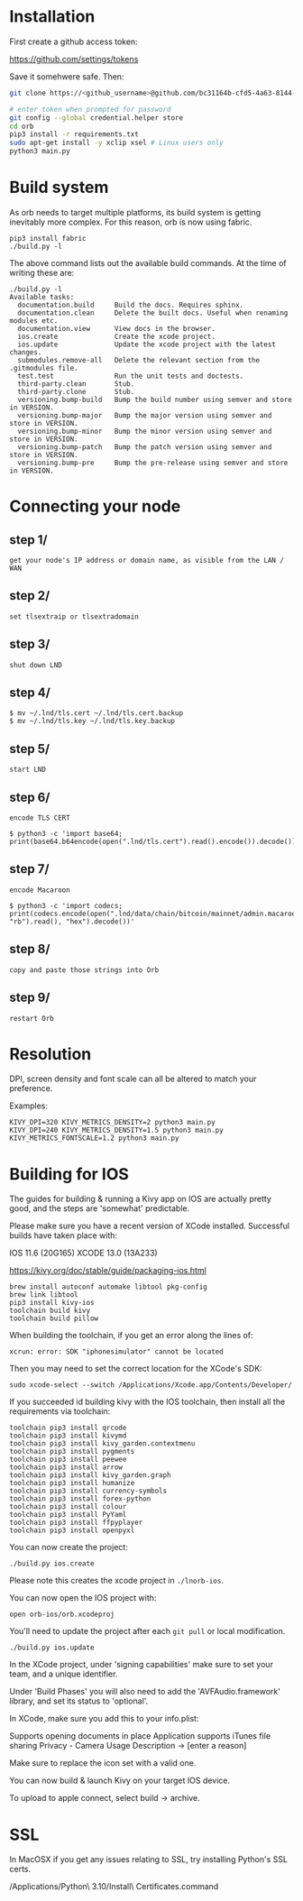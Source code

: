 # Installation

First create a github access token:

https://github.com/settings/tokens

Save it somehwere safe. Then:

```bash
git clone https://<github_username>@github.com/bc31164b-cfd5-4a63-8144-875100622b2d/orb.git

# enter token when prompted for password
git config --global credential.helper store
cd orb
pip3 install -r requirements.txt
sudo apt-get install -y xclip xsel # Linux users only
python3 main.py

```

# Build system

As orb needs to target multiple platforms, its build system is getting inevitably more complex. For this reason, orb is now using fabric.

```python3
pip3 install fabric
./build.py -l
```

The above command lists out the available build commands. At the time of writing these are:

    ./build.py -l
    Available tasks:
      documentation.build     Build the docs. Requires sphinx.
      documentation.clean     Delete the built docs. Useful when renaming modules etc.
      documentation.view      View docs in the browser.
      ios.create              Create the xcode project.
      ios.update              Update the xcode project with the latest changes.
      submodules.remove-all   Delete the relevant section from the .gitmodules file.
      test.test               Run the unit tests and doctests.
      third-party.clean       Stub.
      third-party.clone       Stub.
      versioning.bump-build   Bump the build number using semver and store in VERSION.
      versioning.bump-major   Bump the major version using semver and store in VERSION.
      versioning.bump-minor   Bump the minor version using semver and store in VERSION.
      versioning.bump-patch   Bump the patch version using semver and store in VERSION.
      versioning.bump-pre     Bump the pre-release using semver and store in VERSION.


# Connecting your node

## step 1/

    get your node's IP address or domain name, as visible from the LAN / WAN

## step 2/

    set tlsextraip or tlsextradomain

## step 3/

    shut down LND

## step 4/ 

    $ mv ~/.lnd/tls.cert ~/.lnd/tls.cert.backup
    $ mv ~/.lnd/tls.key ~/.lnd/tls.key.backup

## step 5/

    start LND

## step 6/

    encode TLS CERT

    $ python3 -c 'import base64; print(base64.b64encode(open(".lnd/tls.cert").read().encode()).decode())'

## step 7/ 

    encode Macaroon

    $ python3 -c 'import codecs; print(codecs.encode(open(".lnd/data/chain/bitcoin/mainnet/admin.macaroon", "rb").read(), "hex").decode())'

## step 8/

    copy and paste those strings into Orb

## step 9/

    restart Orb


# Resolution

DPI, screen density and font scale can all be altered to match your preference.

Examples:

```
KIVY_DPI=320 KIVY_METRICS_DENSITY=2 python3 main.py
KIVY_DPI=240 KIVY_METRICS_DENSITY=1.5 python3 main.py
KIVY_METRICS_FONTSCALE=1.2 python3 main.py
```

# Building for IOS

The guides for building & running a Kivy app on IOS are actually pretty good, and the steps are 'somewhat' predictable.

Please make sure you have a recent version of XCode installed. Successful builds have taken place with:

IOS 11.6 (20G165)
XCODE 13.0 (13A233)

https://kivy.org/doc/stable/guide/packaging-ios.html

```
brew install autoconf automake libtool pkg-config
brew link libtool
pip3 install kivy-ios
toolchain build kivy
toolchain build pillow
```

When building the toolchain, if you get an error along the lines of:

```
xcrun: error: SDK "iphonesimulator" cannot be located
```

Then you may need to set the correct location for the XCode's SDK:

```
sudo xcode-select --switch /Applications/Xcode.app/Contents/Developer/
```

If you succeeded id building kivy with the IOS toolchain, then install all the requirements via toolchain:

```
toolchain pip3 install qrcode
toolchain pip3 install kivymd
toolchain pip3 install kivy_garden.contextmenu
toolchain pip3 install pygments
toolchain pip3 install peewee
toolchain pip3 install arrow
toolchain pip3 install kivy_garden.graph
toolchain pip3 install humanize
toolchain pip3 install currency-symbols
toolchain pip3 install forex-python
toolchain pip3 install colour
toolchain pip3 install PyYaml
toolchain pip3 install ffpyplayer
toolchain pip3 install openpyxl
```


You can now create the project:
```
./build.py ios.create
```

Please note this creates the xcode project in `./lnorb-ios`.

You can now open the IOS project with:

```
open orb-ios/orb.xcodeproj
```

You'll need to update the project after each `git pull` or local modification.

```
./build.py ios.update
```

In the XCode project, under 'signing capabilities' make sure to set your team, and a unique identifier.

Under 'Build Phases' you will also need to add the 'AVFAudio.framework' library, and set its status to 'optional'.

In XCode, make sure you add this to your info.plist:

Supports opening documents in place
Application supports iTunes file sharing
Privacy - Camera Usage Description     ->          [enter a reason]

Make sure to replace the icon set with a valid one.

You can now build & launch Kivy on your target IOS device.

To upload to apple connect, select build -> archive.


# SSL

In MacOSX if you get any issues relating to SSL, try installing Python's SSL certs.

/Applications/Python\ 3.10/Install\ Certificates.command